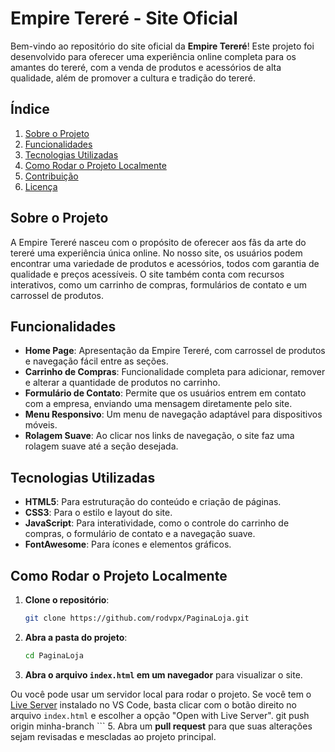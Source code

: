 # Empire Tereré - Site Oficial

Bem-vindo ao repositório do site oficial da **Empire Tereré**! Este projeto foi desenvolvido para oferecer uma experiência online completa para os amantes do tereré, com a venda de produtos e acessórios de alta qualidade, além de promover a cultura e tradição do tereré.

## Índice

1. [Sobre o Projeto](#sobre-o-projeto)
2. [Funcionalidades](#funcionalidades)
3. [Tecnologias Utilizadas](#tecnologias-utilizadas)
4. [Como Rodar o Projeto Localmente](#como-rodar-o-projeto-localmente)
5. [Contribuição](#contribuição)
6. [Licença](#licença)

## Sobre o Projeto

A Empire Tereré nasceu com o propósito de oferecer aos fãs da arte do tereré uma experiência única online. No nosso site, os usuários podem encontrar uma variedade de produtos e acessórios, todos com garantia de qualidade e preços acessíveis. O site também conta com recursos interativos, como um carrinho de compras, formulários de contato e um carrossel de produtos.

## Funcionalidades

- **Home Page**: Apresentação da Empire Tereré, com carrossel de produtos e navegação fácil entre as seções.
- **Carrinho de Compras**: Funcionalidade completa para adicionar, remover e alterar a quantidade de produtos no carrinho.
- **Formulário de Contato**: Permite que os usuários entrem em contato com a empresa, enviando uma mensagem diretamente pelo site.
- **Menu Responsivo**: Um menu de navegação adaptável para dispositivos móveis.
- **Rolagem Suave**: Ao clicar nos links de navegação, o site faz uma rolagem suave até a seção desejada.

## Tecnologias Utilizadas

- **HTML5**: Para estruturação do conteúdo e criação de páginas.
- **CSS3**: Para o estilo e layout do site.
- **JavaScript**: Para interatividade, como o controle do carrinho de compras, o formulário de contato e a navegação suave.
- **FontAwesome**: Para ícones e elementos gráficos.

## Como Rodar o Projeto Localmente

1. **Clone o repositório**:
    ```bash
    git clone https://github.com/rodvpx/PaginaLoja.git
    ```

2. **Abra a pasta do projeto**:
    ```bash
    cd PaginaLoja
    ```

3. **Abra o arquivo `index.html` em um navegador** para visualizar o site.

Ou você pode usar um servidor local para rodar o projeto. Se você tem o [Live Server](https://marketplace.visualstudio.com/items?itemName=ritwickdey.LiveServer) instalado no VS Code, basta clicar com o botão direito no arquivo `index.html` e escolher a opção "Open with Live Server".
    git push origin minha-branch
    ```
5. Abra um **pull request** para que suas alterações sejam revisadas e mescladas ao projeto principal.
